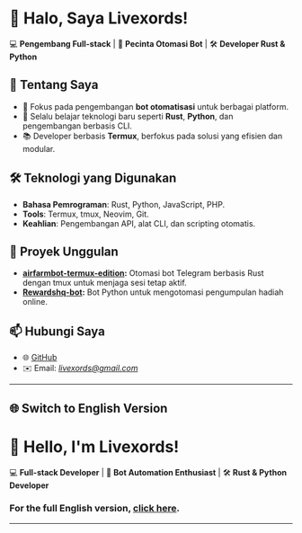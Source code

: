 # 👋 Halo, Saya Livexords!  
💻 **Pengembang Full-stack** | 🤖 **Pecinta Otomasi Bot** | 🛠️ **Developer Rust & Python**  

## 🚀 Tentang Saya  
- 🔭 Fokus pada pengembangan **bot otomatisasi** untuk berbagai platform.  
- 🌱 Selalu belajar teknologi baru seperti **Rust**, **Python**, dan pengembangan berbasis CLI.  
- 📚 Developer berbasis **Termux**, berfokus pada solusi yang efisien dan modular.  

## 🛠️ Teknologi yang Digunakan  
- **Bahasa Pemrograman**: Rust, Python, JavaScript, PHP.  
- **Tools**: Termux, tmux, Neovim, Git.  
- **Keahlian**: Pengembangan API, alat CLI, dan scripting otomatis.  

## 🌟 Proyek Unggulan  
- **[airfarmbot-termux-edition](https://github.com/livexords-nw/airfarmbot-termux-edition):** Otomasi bot Telegram berbasis Rust dengan tmux untuk menjaga sesi tetap aktif.  
- **[Rewardshq-bot](https://github.com/livexords-nw/Rewardshq-bot):** Bot Python untuk mengotomasi pengumpulan hadiah online.  

## 📫 Hubungi Saya  
- 🌐 [GitHub](https://github.com/livexords-nw)  
- ✉️ Email: *livexords@gmail.com*  

---

## 🌐 Switch to English Version

# 👋 Hello, I'm Livexords!  
💻 **Full-stack Developer** | 🤖 **Bot Automation Enthusiast** | 🛠️ **Rust & Python Developer**  

### For the full English version, [click here](#).

--- 